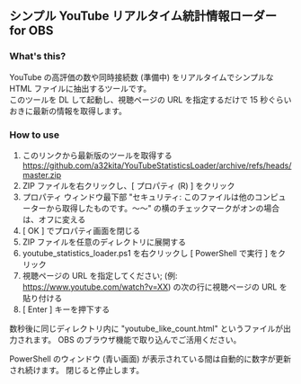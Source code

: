 ## シンプル YouTube リアルタイム統計情報ローダー for OBS

### What's this?
YouTube の高評価の数や同時接続数 (準備中) をリアルタイムでシンプルな HTML ファイルに抽出するツールです。  
このツールを DL して起動し、視聴ページの URL を指定するだけで 15 秒ぐらいおきに最新の情報を取得します。

### How to use
1. このリンクから最新版のツールを取得する  
https://github.com/a32kita/YouTubeStatisticsLoader/archive/refs/heads/master.zip
1. ZIP ファイルを右クリックし、[ プロパティ (R) ] をクリック
1. プロパティ ウィンドウ最下部 "セキュリティ: このファイルは他のコンピューターから取得したものです。～～" の横のチェックマークがオンの場合は、オフに変える
1. [ OK ] でプロパティ画面を閉じる
1. ZIP ファイルを任意のディレクトリに展開する
1. youtube_statistics_loader.ps1 を右クリックし [ PowerShell で実行 ] をクリック
1. 視聴ページの URL を指定してください; (例: https://www.youtube.com/watch?v=XX) の次の行に視聴ページの URL を貼り付ける
1. [ Enter ] キーを押下する

数秒後に同じディレクトリ内に "youtube_like_count.html" というファイルが出力されます。
OBS のブラウザ機能で取り込んでご活用ください。

PowerShell のウィンドウ (青い画面) が表示されている間は自動的に数字が更新され続けます。
閉じると停止します。
